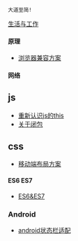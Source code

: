 
```
大道至简!
```

[生活与工作](https://github.com/raulfang/learnblog/issues/1)  

#### 原理
* [浏览器兼容方案](http://link.zhihu.com/?target=https%3A//juejin.im/post/59a3f2fe6fb9a0249471cbb4)

#### 网络

## js
* [重新认识js的this](http://link.zhihu.com/?target=https%3A//juejin.im/post/59aa71d56fb9a0248d24fae3)
* [关于闭包](https://github.com/raulfang/learnblog/issues/2)

## css
* [移动端布局方案](http://link.zhihu.com/?target=https%3A//segmentfault.com/a/1190000010211016)

#### ES6  ES7
* [ES6&ES7](http://link.zhihu.com/?target=http%3A//mp.weixin.qq.com/s/xEBmqnGQbOij8iUd0H4pgA)

### Android
* [android状态栏适配](https://juejin.im/post/5cd85b25e51d453b5854b8ad)


